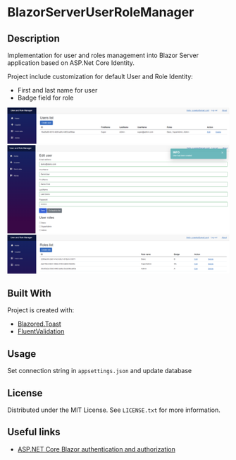 # BlazorServerUserRoleManager

## Description
Implementation for user and roles management into Blazor Server application based on ASP.Net Core Identity.

Project include customization for default User and Role Identity:
* First and last name for user
* Badge field for role

<img src="images/1.png" alt="UserList">

<img src="images/2.png" alt="UserCreated">

<img src="images/3.png" alt="RolesList">

## Built With

Project is created with:
* [Blazored.Toast](https://github.com/Blazored/Toast)
* [FluentValidation](https://github.com/Blazored/FluentValidation)

## Usage

Set connection string in `appsettings.json` and update database

## License
Distributed under the MIT License. See `LICENSE.txt` for more information.

## Useful links

* [ASP.NET Core Blazor authentication and authorization](https://docs.microsoft.com/en-us/aspnet/core/blazor/security/?view=aspnetcore-6.0)
